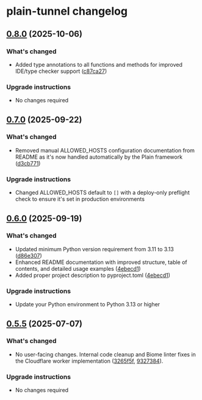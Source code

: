 # plain-tunnel changelog

## [0.8.0](https://github.com/dropseed/plain/releases/plain-tunnel@0.8.0) (2025-10-06)

### What's changed

- Added type annotations to all functions and methods for improved IDE/type checker support ([c87ca27](https://github.com/dropseed/plain/commit/c87ca27ed2))

### Upgrade instructions

- No changes required

## [0.7.0](https://github.com/dropseed/plain/releases/plain-tunnel@0.7.0) (2025-09-22)

### What's changed

- Removed manual ALLOWED_HOSTS configuration documentation from README as it's now handled automatically by the Plain framework ([d3cb771](https://github.com/dropseed/plain/commit/d3cb7712b9))

### Upgrade instructions

- Changed ALLOWED_HOSTS default to `[]` with a deploy-only preflight check to ensure it's set in production environments

## [0.6.0](https://github.com/dropseed/plain/releases/plain-tunnel@0.6.0) (2025-09-19)

### What's changed

- Updated minimum Python version requirement from 3.11 to 3.13 ([d86e307](https://github.com/dropseed/plain/commit/d86e307efb))
- Enhanced README documentation with improved structure, table of contents, and detailed usage examples ([4ebecd1](https://github.com/dropseed/plain/commit/4ebecd1856))
- Added proper project description to pyproject.toml ([4ebecd1](https://github.com/dropseed/plain/commit/4ebecd1856))

### Upgrade instructions

- Update your Python environment to Python 3.13 or higher

## [0.5.5](https://github.com/dropseed/plain/releases/plain-tunnel@0.5.5) (2025-07-07)

### What's changed

- No user-facing changes. Internal code cleanup and Biome linter fixes in the Cloudflare worker implementation ([3265f5f](https://github.com/dropseed/plain/commit/3265f5f), [9327384](https://github.com/dropseed/plain/commit/9327384)).

### Upgrade instructions

- No changes required
